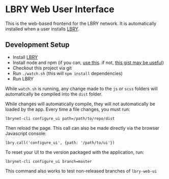 # LBRY Web User Interface

This is the web-based frontend for the LBRY network. It is automatically installed when a user installs [LBRY](https://github.com/lbryio/lbry).

## Development Setup

- Install [LBRY](https://github.com/lbryio/lbry/releases)
- Install node and npm (if you can, [use this](https://github.com/nodesource/distributions). if not, [this gist may be useful](https://gist.github.com/isaacs/579814))
- Checkout this project via git
- Run `./watch.sh` (this will `npm install` dependencies)
- Run LBRY

While `watch.sh` is running, any change made to the `js` or `scss` folders will automatically be compiled into the `dist` folder.

While changes will automatically compile, they will not automatically be loaded by the app. Every time a file changes, you must run:

`lbrynet-cli configure_ui path=/path/to/repo/dist`

Then reload the page. This call can also be made directly via the browser Javascript console:

`lbry.call('configure_ui', {path: '/path/to/ui'})`

To reset your UI to the version packaged with the application, run:

`lbrynet-cli configure_ui branch=master`

This command also works to test non-released branches of `lbry-web-ui`

